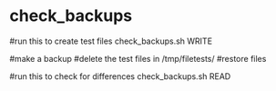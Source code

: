 # check_backups

#run this to create test files
check_backups.sh WRITE

#make a backup
#delete the test files in /tmp/filetests/
#restore files

#run this to check for differences
check_backups.sh READ


